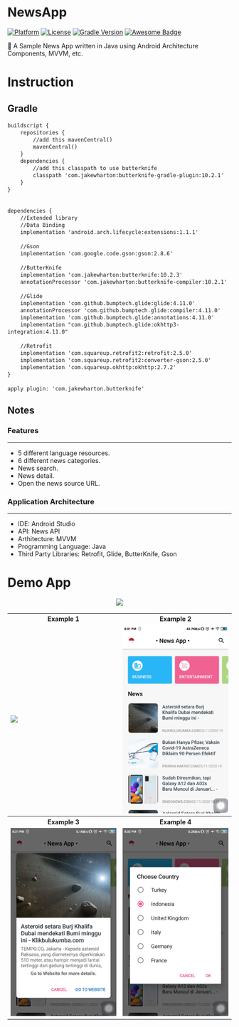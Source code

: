 # NewsApp

[![Platform](https://img.shields.io/badge/platform-Android-yellow.svg)](https://www.android.com)
[![License](https://img.shields.io/badge/license-Apache%202-4EB1BA.svg?style=flat-square)](https://www.apache.org/licenses/LICENSE-2.0.html)
[![Gradle Version](https://img.shields.io/badge/gradle-4.0-green.svg)](https://docs.gradle.org/current/release-notes)
[![Awesome Badge](https://cdn.rawgit.com/sindresorhus/awesome/d7305f38d29fed78fa85652e3a63e154dd8e8829/media/badge.svg)](https://java-lang.github.io/awesome-java)

📰 A Sample News App written in Java using Android Architecture Components, MVVM, etc.

# Instruction

## Gradle
```
buildscript {
    repositories {
        //add this mavenCentral()
        mavenCentral()
    }
    dependencies {
        //add this classpath to use butterknife
        classpath 'com.jakewharton:butterknife-gradle-plugin:10.2.1'
    }
}


dependencies {
    //Extended library
    //Data Binding
    implementation 'android.arch.lifecycle:extensions:1.1.1'

    //Gson
    implementation 'com.google.code.gson:gson:2.8.6'

    //ButterKnife
    implementation 'com.jakewharton:butterknife:10.2.3'
    annotationProcessor 'com.jakewharton:butterknife-compiler:10.2.1'

    //Glide
    implementation 'com.github.bumptech.glide:glide:4.11.0'
    annotationProcessor 'com.github.bumptech.glide:compiler:4.11.0'
    implementation 'com.github.bumptech.glide:annotations:4.11.0'
    implementation "com.github.bumptech.glide:okhttp3-integration:4.11.0"

    //Retrofit
    implementation 'com.squareup.retrofit2:retrofit:2.5.0'
    implementation 'com.squareup.retrofit2:converter-gson:2.5.0'
    implementation 'com.squareup.okhttp:okhttp:2.7.2'
}

apply plugin: 'com.jakewharton.butterknife'
```

## Notes
### Features
---
- 5 different language resources.
- 6 different news categories.
- News search.
- News detail.
- Open the news source URL.

### Application Architecture
---
- IDE: Android Studio
- API: News API
- Arthitecture: MVVM
- Programming Language: Java
- Third Party Libraries: Retrofit, Glide, ButterKnife, Gson

# Demo App

<p align="center">
  <a href="https://github.com/achmadqomarudin/NewsApp/releases/latest/download/app-demo.apk">
    <img src="https://www.inspirefm.org/wp-content/uploads/button-apk.png" height="100">
  </a>
</p>

<table style="width:100%">
  <tr>
    <th>Example 1</th>
    <th>Example 2</th>
  </tr>
  <tr>
    <td><img src="screenshots/1.gif"/></td>
    <td><img src="screenshots/2.jpg"/></td>
  </tr>
  <tr>
    <th>Example 3</th>
    <th>Example 4</th>
  </tr>
  <tr>
    <td><img src="screenshots/3.jpg"/></td>
    <td><img src="screenshots/4.jpg"/></td>
  </tr>
</table>
